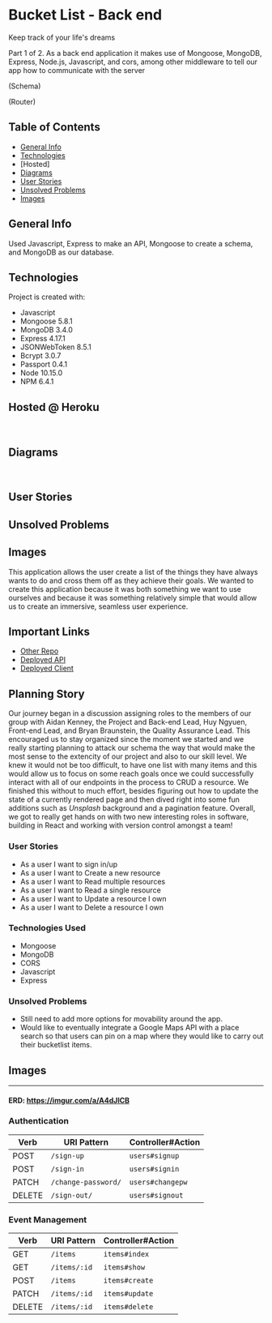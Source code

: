 # Bucket List - Back end 

Keep track of your life's dreams

Part 1 of 2. As a back end application it makes use of Mongoose, MongoDB, Express, Node.js, Javascript, and cors, among other middleware to tell our app how to communicate with the server 

(Schema)

(Router)

## Table of Contents

* [General Info](#general-info)
* [Technologies](#technologies)
* [Hosted]
* [Diagrams](#diagrams)
* [User Stories](#user-stories)
* [Unsolved Problems](#unsolved-problems)
* [Images](#images)

## General Info 

Used Javascript, Express to make an API, Mongoose to create a schema, and MongoDB as our database.

## Technologies 

Project is created with: 

* Javascript
* Mongoose 5.8.1
* MongoDB 3.4.0
* Express 4.17.1
* JSONWebToken 8.5.1
* Bcrypt 3.0.7
* Passport 0.4.1
* Node 10.15.0
* NPM 6.4.1

## Hosted @ Heroku
<br />

## Diagrams

<br />

## User Stories

## Unsolved Problems

## Images


This application allows the user create a list of the things they have always wants to do and cross them off as they achieve their goals. We wanted to create this application because it was both something we want to use ourselves and because it was something relatively simple that would allow us to create an immersive, seamless user experience.

## Important Links

-   [Other Repo](https://github.com/SEI-Silk-Road/bucketlist-client)
-   [Deployed API](https://gentle-journey-02010.herokuapp.com/)
-   [Deployed Client](https://sei-silk-road.github.io/bucketlist-client/)

## Planning Story

Our journey began in a discussion assigning roles to the members of our group with
Aidan Kenney, the Project and Back-end Lead, Huy Ngyuen, Front-end Lead, and
Bryan Braunstein, the Quality Assurance Lead. This encouraged us to stay
organized since the moment we started and we really starting planning to attack
our schema the way that would make the most sense to the extencity of our
project and also to our skill level. We knew it would not be too difficult, to
have one list with many items and this would allow us to focus on some reach goals
once we could successfully interact with all of our endpoints in the process to
CRUD a resource. We finished this without to much effort, besides figuring out
how to update the state of a currently rendered page and then dived right into
some fun additions such as *Unsplash* background and a pagination feature.
Overall, we got to really get hands on with two new interesting roles in software,
building in React and working with version control amongst a team!

### User Stories

-   As a user I want to sign in/up
-   As a user I want to Create a new resource
-   As a user I want to Read multiple resources
-   As a user I want to Read a single resource
-   As a user I want to Update a resource I own
-   As a user I want to Delete a resource I own

### Technologies Used

-   Mongoose
-   MongoDB
-   CORS
-   Javascript
-   Express

### Unsolved Problems

-   Still need to add more options for movability around the app.
-   Would like to eventually integrate a Google Maps API with a place search so
that users can pin on a map where they would like to carry out their bucketlist
items.

## Images

* * *

#### ERD: <https://imgur.com/a/A4dJlCB>

### Authentication

| Verb   | URI Pattern            | Controller#Action |
|--------|------------------------|-------------------|
| POST   | `/sign-up`             | `users#signup`    |
| POST   | `/sign-in`             | `users#signin`    |
| PATCH  | `/change-password/`    | `users#changepw`  |
| DELETE | `/sign-out/`           | `users#signout`   |

### Event Management

| Verb   | URI Pattern             | Controller#Action   |
|--------|-------------------------|---------------------|
| GET    | `/items`                | `items#index`       |
| GET    | `/items/:id`            | `items#show`        |
| POST   | `/items`                | `items#create`      |
| PATCH  | `/items/:id`            | `items#update`      |
| DELETE | `/items/:id`            | `items#delete`      |
